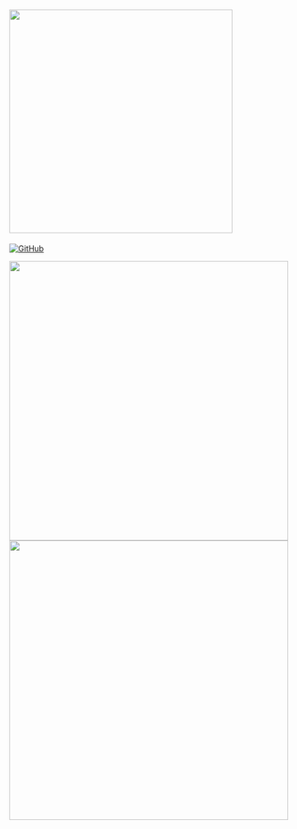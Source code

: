 # <img src="https://i.imgur.com/HVh3O1o.png" width="400" />
<a href="https://github.com/HSDChannel/downloader-by-hsd/blob/main/LICENSE"><img alt="GitHub" src="https://img.shields.io/github/license/HSDChannel/downloader-by-hsd"></a>

<img src="https://i.imgur.com/xk09kUW.png" width="500" /> <img src="https://i.imgur.com/xdVToeU.png" width="500" />
